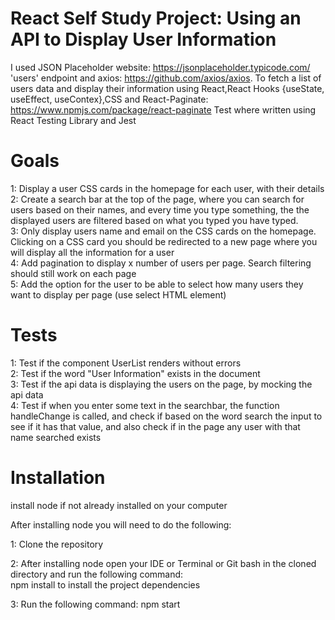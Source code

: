 # React Self Study Project: Using an API to Display User Information
I used JSON Placeholder website: https://jsonplaceholder.typicode.com/ 'users' endpoint and axios: https://github.com/axios/axios.
To fetch a list of users data and display their information using React,React Hooks {useState, useEffect, useContex},CSS and React-Paginate: https://www.npmjs.com/package/react-paginate 
Test where written using React Testing Library and Jest 

# Goals
1: Display a user CSS cards in the homepage for each user, with their details<br>
2: Create a search bar at the top of the page, where you can search for users based on their names, and every time you type something, the the displayed users are filtered based on what you typed you have typed. <br>
3: Only display users name and email on the CSS cards on the homepage. Clicking on a CSS card you should be redirected to a new page where you will display all the information for a user<br>
4: Add pagination to display x number of users per page. Search filtering should still work on each page<br>
5: Add the option for the user to be able to select how many users they want to display per page (use select HTML element) 

# Tests
1: Test if the component UserList renders without errors<br>
2: Test if the word "User Information" exists in the document<br>
3: Test if the api data is displaying the users on the page, by mocking the api data<br>
4: Test if when you enter some text in the searchbar, the function handleChange is called, and check if based on the word search the input to see if it has that value, and also check if in the page any user with that name searched exists<br>


# Installation

install node if not already installed on your computer

After installing node you will need to do the following:

1: Clone the repository

2: After installing node open your IDE or Terminal or Git bash in the cloned directory and run the following command:<br> npm install to install the project dependencies

3: Run the following command: npm start